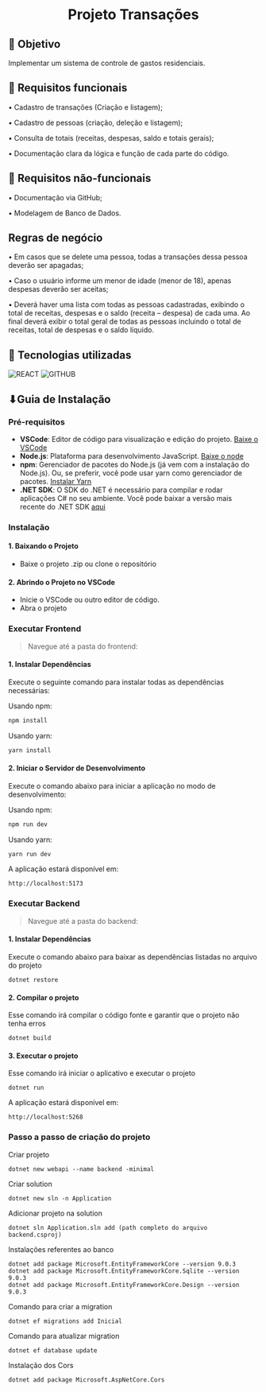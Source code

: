 <h1 align="center"> Projeto Transações </h1>

## 🎯 Objetivo
Implementar um sistema de controle de gastos residenciais.

## 📍 Requisitos funcionais
• Cadastro de transações (Criação e listagem);

• Cadastro de pessoas (criação, deleção e listagem);

• Consulta de totais (receitas, despesas, saldo e totais gerais);

• Documentação clara da lógica e função de cada parte do código.

## 📍 Requisitos não-funcionais
•	Documentação via GitHub;

•	Modelagem de Banco de Dados.

## Regras de negócio
•	Em casos que se delete uma pessoa, todas a transações dessa pessoa deverão ser apagadas;

•	Caso o usuário informe um menor de idade (menor de 18), apenas despesas deverão ser aceitas;

•  Deverá haver uma lista com todas as pessoas cadastradas, exibindo o total de receitas, despesas e o saldo (receita – despesa) de cada uma. Ao final deverá exibir o total geral de todas as pessoas incluindo o total de receitas, total de despesas e o saldo líquido.


## 🔧 Tecnologias utilizadas
 ![REACT](https://img.shields.io/badge/React-0D1117?style=for-the-badge&logo=react)
 ![GITHUB](https://img.shields.io/badge/GitHub-0B1320?style=for-the-badge&logo=github&logoColor=white)

 ## ⬇Guia de Instalação

### Pré-requisitos
- **VSCode**: Editor de código para visualização e edição do projeto. [Baixe o VSCode](https://code.visualstudio.com/download)
- **Node.js**: Plataforma para desenvolvimento JavaScript. [Baixe o node](https://nodejs.org/pt)
- **npm**: Gerenciador de pacotes do Node.js (já vem com a instalação do Node.js). Ou, se preferir, você pode usar yarn como gerenciador de pacotes. [Instalar Yarn](https://yarnpkg.com/)
- **.NET SDK**: O SDK do .NET é necessário para compilar e rodar aplicações C# no seu ambiente. Você pode baixar a versão mais recente do .NET SDK [aqui](https://dotnet.microsoft.com/pt-br/download)

### Instalação

#### 1. Baixando o Projeto
- Baixe o projeto .zip ou clone o repositório

#### 2. Abrindo o Projeto no VSCode
- Inicie o VSCode ou outro editor de código.
- Abra o projeto

### Executar Frontend
> Navegue até a pasta do frontend:

#### 1. Instalar Dependências
Execute o seguinte comando para instalar todas as dependências necessárias:

Usando npm:

```bash
npm install
```

Usando yarn:

```bash
yarn install
```

#### 2. Iniciar o Servidor de Desenvolvimento

Execute o comando abaixo para iniciar a aplicação no modo de desenvolvimento:

Usando npm:

```bash
npm run dev
```

Usando yarn:

```bash
yarn run dev
```

A aplicação estará disponível em:

```
http://localhost:5173
```

### Executar Backend
> Navegue até a pasta do backend:

#### 1. Instalar Dependências
Execute o comando abaixo para baixar as dependências listadas no arquivo do projeto

```
dotnet restore
```
#### 2. Compilar o projeto
Esse comando irá compilar o código fonte e garantir que o projeto não tenha erros

```
dotnet build
```
#### 3. Executar o projeto
Esse comando irá iniciar o aplicativo e executar o projeto

```
dotnet run
```

A aplicação estará disponível em:

```
http://localhost:5268
```


### Passo a passo de criação do projeto
Criar projeto
```
dotnet new webapi --name backend -minimal
```

Criar solution
```
dotnet new sln -n Application
```

Adicionar projeto na solution
```
dotnet sln Application.sln add (path completo do arquivo backend.csproj)
```

Instalações referentes ao banco
```
dotnet add package Microsoft.EntityFrameworkCore --version 9.0.3
dotnet add package Microsoft.EntityFrameworkCore.Sqlite --version 9.0.3
dotnet add package Microsoft.EntityFrameworkCore.Design --version 9.0.3
```

Comando para criar a migration
```
dotnet ef migrations add Inicial
```

Comando para atualizar migration
```
dotnet ef database update
```

Instalação dos Cors
```
dotnet add package Microsoft.AspNetCore.Cors
```
